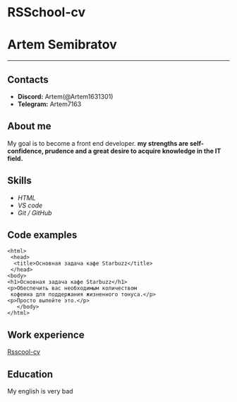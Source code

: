 # **RSSchool-cv**

# **Artem Semibratov**

---

## **Contacts**

- **Discord:** Artem(@Artem1631301)
- **Telegram:** Artem7163

## **About me**

My goal is to become a front end developer. **my strengths are self-confidence, prudence and a great desire to acquire knowledge in the IT field.**

## **Skills**

- _HTML_
- _VS code_
- _Git / GitHub_

## **Code examples**

    <html>
     <head>
      <title>Основная задача кафе Starbuzz</title>
     </head>
    <body>
    <h1>Основная задача кафе Starbuzz</h1>
    <p>Обеспечить вас необходимым количеством
     кофеина для поддержания жизненного тонуса.</p>
    <p>Просто выпейте это.</p>
       </body>
    </html>

## **Work experience**

[Rsscool-cv](https://github.com/Artem1631301/rsschool-cv/blob/gh-pages/cv.md)

## **Education**

My english is very bad
